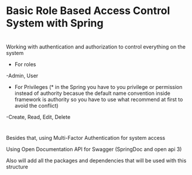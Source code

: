 # Basic Role Based Access Control System with Spring
# ###############
Working with authentication and authorization to control everything on the system

- For roles

-Admin, User


- For Privileges (* in the Spring you have to you privilege or permission instead of authority becasue the default name convention inside framework is authority so you have to use what recommend at first to avoid the conflict)

-Create, Read, Edit, Delete

# ##############
Besides that, using Multi-Factor Authentication for system access


Using Open Documentation API for Swagger (SpringDoc and open api 3)


Also will add all the packages and dependencies that will be used with this structure
